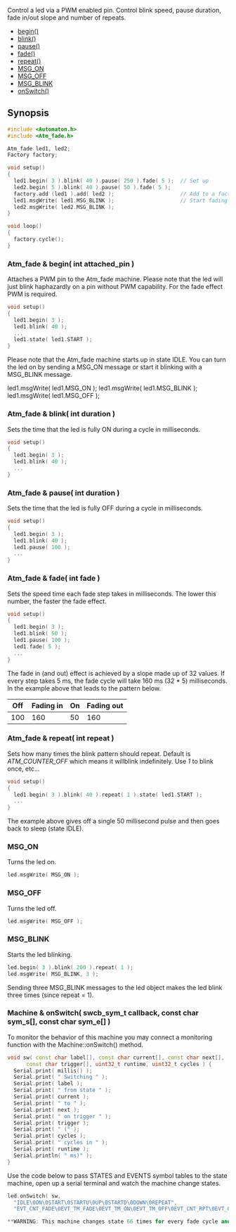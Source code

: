 Control a led via a PWM enabled pin. Control blink speed, pause duration, fade in/out slope and number of repeats.

* [begin()](#atm_fade--begin-int-attached_pin-)
* [blink()](#atm_fade--blink-int-duration-)
* [pause()](#atm_fade--pause-int-duration-)
* [fade()](#atm_fade--fade-int-fade-)
* [repeat()](#atm_fade--repeat-int-repeat-)
* [MSG_ON](#msg_on)
* [MSG_OFF](#msg_off)
* [MSG_BLINK](#msg_blink)
* [onSwitch()](#machine--onswitch-swcb_sym_t-callback-const-char-sym_s-const-char-sym_e-)

## Synopsis ##

```c++
#include <Automaton.h>
#include <Atm_fade.h>

Atm_fade led1, led2;
Factory factory;

void setup() 
{
  led1.begin( 3 ).blink( 40 ).pause( 250 ).fade( 5 );  // Set up
  led2.begin( 5 ).blink( 40 ).pause( 50 ).fade( 5 );
  factory.add (led1 ).add( led2 );                     // Add to a factory
  led1.msgWrite( led1.MSG_BLINK );                     // Start fading
  led2.msgWrite( led2.MSG_BLINK );
}

void loop() 
{
  factory.cycle();
}
```

### Atm_fade & begin( int attached_pin ) ###

Attaches a PWM pin to the Atm_fade machine. Please note that the led will just blink haphazardly on a pin without PWM capability. For the fade effect PWM is required.

```c++
void setup() 
{
  led1.begin( 3 );
  led1.blink( 40 );
  ...
  led1.state( led1.START );
}
```

Please note that the Atm_fade machine starts up in state IDLE. You can turn the led on by sending a MSG_ON message or start it blinking with a MSG_BLINK message.

  led1.msgWrite( led1.MSG_ON );
  led1.msgWrite( led1.MSG_BLINK );
  led1.msgWrite( led1.MSG_OFF );

### Atm_fade & blink( int duration ) ###

Sets the time that the led is fully ON during a cycle in milliseconds.

```c++
void setup() 
{
  led1.begin( 3 );
  led1.blink( 40 );
  ...
}
```

### Atm_fade & pause( int duration ) ###

Sets the time that the led is fully OFF during a cycle in milliseconds.

```c++
void setup() 
{
  led1.begin( 3 );
  led1.blink( 40 );
  led1.pause( 100 );
  ...
}
```

### Atm_fade & fade( int fade ) ###

Sets the speed time each fade step takes in milliseconds. The lower this number, the faster the fade effect.

```c++
void setup() 
{
  led1.begin( 3 );
  led1.blink( 50 );
  led1.pause( 100 );
  led1.fade( 5 );
  ...
}
```

The fade in (and out) effect is achieved by a slope made up of 32 values. If every step takes 5 ms, the fade cycle will take 160 ms (32 * 5) milliseconds. In the example above that leads to the pattern below.


Off | Fading in | On | Fading out
------------ | ------------- | ------------- | -------------
100 | 160 | 50 | 160

### Atm_fade & repeat( int repeat ) ###

Sets how many times the blink pattern should repeat. Default is *ATM_COUNTER_OFF* which means it willblink indefinitely. Use *1* to blink once, etc...

```c++
void setup() 
{
  led1.begin( 3 ).blink( 40 ).repeat( 1 ).state( led1.START );
  ...
}
```

The example above gives off a single 50 millisecond pulse and then goes back to sleep (state IDLE).


### MSG_ON ###

Turns the led on.

```c++
led.msgWrite( MSG_ON );
```

### MSG_OFF ###

Turns the led off.

```c++
led.msgWrite( MSG_OFF );
```

### MSG_BLINK ###

Starts the led blinking.

```c++
led.begin( 3 ).blink( 200 ).repeat( 1 );
led.msgWrite( MSG_BLINK, 3 );
```

Sending three MSG_BLINK messages to the led object makes the led blink three times (since repeat = 1).

### Machine & onSwitch( swcb_sym_t callback, const char sym_s[], const char sym_e[] ) ###

To monitor the behavior of this machine you may connect a monitoring function with the Machine::onSwitch() method. 

```c++
void sw( const char label[], const char current[], const char next[], 
      const char trigger[], uint32_t runtime, uint32_t cycles ) {
  Serial.print( millis() );
  Serial.print( " Switching " );
  Serial.print( label );
  Serial.print( " from state " );
  Serial.print( current );
  Serial.print( " to " );
  Serial.print( next );
  Serial.print( " on trigger " );
  Serial.print( trigger );
  Serial.print( " (" );
  Serial.print( cycles );
  Serial.print( " cycles in " );
  Serial.print( runtime );
  Serial.println( " ms)" );
}
```

Use the code below to pass STATES and EVENTS symbol tables to the state machine, open up a serial terminal and watch the machine change states. 

```c++
led.onSwitch( sw, 
  "IDLE\0ON\0START\0STARTU\0UP\0STARTD\0DOWN\0REPEAT",
  "EVT_CNT_FADE\0EVT_TM_FADE\0EVT_TM_ON\0EVT_TM_OFF\0EVT_CNT_RPT\0EVT_ON\0EVT_OFF\0EVT_BLINK\0ELSE" );```

**WARNING: This machine changes state 66 times for every fade cycle and will produce a lot of log output quickly**



